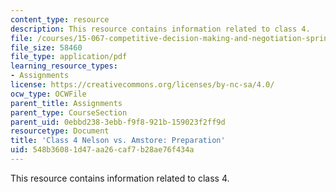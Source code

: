 ```yaml
---
content_type: resource
description: This resource contains information related to class 4.
file: /courses/15-067-competitive-decision-making-and-negotiation-spring-2011/548b36081d47aa26caf7b28ae76f434a_MIT15_067S11_Cl4_Nel_Am_PR.pdf
file_size: 58460
file_type: application/pdf
learning_resource_types:
- Assignments
license: https://creativecommons.org/licenses/by-nc-sa/4.0/
ocw_type: OCWFile
parent_title: Assignments
parent_type: CourseSection
parent_uid: 0ebbd238-3ebb-f9f8-921b-159023f2ff9d
resourcetype: Document
title: 'Class 4 Nelson vs. Amstore: Preparation'
uid: 548b3608-1d47-aa26-caf7-b28ae76f434a
---
```

This resource contains information related to class 4.